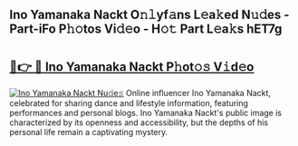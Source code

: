 ## Ino Yamanaka Nackt O𝚗𝚕yf𝚊ns L𝚎a𝚔ed N𝚞𝚍es - Part-iFo P𝚑𝚘tos Vi𝚍𝚎o - H𝚘𝚝 Part L𝚎a𝚔s hET7g

# <h2><a href="http://kf0oyd.oniu.top/?m=Ino+Yamanaka+Nackt">🔗👉 🔴 Ino Yamanaka Nackt P𝚑ot𝚘𝚜 V𝚒d𝚎o</a></h2>

[![Ino Yamanaka Nackt Nu𝚍e𝚜](https://i.imgur.com/0qMVB7G.gif)](http://kf0oyd.oniu.top/?m=Ino+Yamanaka+Nackt)
Online influencer Ino Yamanaka Nackt, celebrated for sharing dance and lifestyle information, featuring performances and personal blogs. Ino Yamanaka Nackt's public image is characterized by its openness and accessibility, but the depths of his personal life remain a captivating mystery.  
